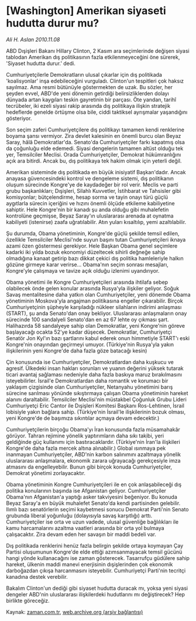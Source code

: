# [Washington] Amerikan siyaseti hudutta durur mu?

*Ali H. Aslan 2010.11.08*

<td class="columnist-detail">
<p>ABD Dışişleri Bakanı Hillary Clinton, 2 Kasım ara seçimlerinde değişen siyasi tablodan Amerikan dış politikasının fazla etkilenmeyeceğini öne sürerek, 'Siyaset hudutta durur.' dedi.</p>
<p>
<div id="haberMetinDiv">
<p>Cumhuriyetçilerle Demokratların ulusal çıkarlar için dış politikada 'koalisyonlar' inşa edebileceğini vurguladı. Clinton'un tespitleri çok haksız sayılmaz. Ama resmi bütünüyle göstermekten de uzak. Bu sözler, her şeyden evvel, ABD'de yeni dönemin getirdiği belirsizliklerden dolayı dünyada artan kaygıları teskin gayretinin bir parçası. Öte yandan, tarihî tecrübeler, iki ezeli siyasi rakip arasında dış politikaya ilişkin stratejik hedeflerde genelde örtüşme olsa bile, ciddi taktiksel ayrışmalar yaşandığını gösteriyor.
<p>Son seçim zaferi Cumhuriyetçilere dış politikayı tamamen kendi renklerine boyama şansı vermiyor. Zira devlet kalesinin en önemli burcu olan Beyaz Saray, hâlâ Demokratlar'da. Senato'da Cumhuriyetçiler farkı kapatmış olsa da çoğunluğu elde edemedi. Siyasi dengelerin tamamen altüst olduğu tek yer, Temsilciler Meclisi. Orada Cumhuriyetçiler, Demokrat hükümranlığını açık ara bitirdi. Ancak bu, dış politikaya tek hakim olmak için yeterli değil.
<p>Amerikan sisteminde dış politikada en büyük inisiyatif Başkan'dadır. Ancak anayasa güvencesindeki kontrol ve dengeleme sistemi, dış politikanın oluşum sürecinde Kongre'ye de kaydadeğer bir rol verir. Meclis ve parti grubu başkanlıkları; Dışişleri, Silahlı Kuvvetler, İstihbarat ve Tahsisler gibi komisyonlar; bütçelendirme, hesap sorma ve tayin onayı türü güçlü aygıtlarla sürecin içeriğini ve hızını önemli ölçüde etkileme kabiliyetine sahiptir. Hele Kongre'nin bir kanadı şu anda olduğu gibi muhalefetin kontrolüne geçmişse, Beyaz Saray'ın uluslararası arenada at oynatma kabiliyeti (istenirse) zaafa uğratılabilir. Atın yuları kısaltılıp, yemi azaltılabilir.
<p>Şu durumda, Obama yönetiminin, Kongre'de güçlü şekilde temsil edilen, özellikle Temsilciler Meclisi'nde suyun başını tutan Cumhuriyetçileri iknaya azami özen göstermesi gerekiyor. Hele Başkan Obama genel seçimlere kadarki iki yılda bozuk ekonomiyi düzeltecek sihirli değneğe sahip olmadığına kanaat getirip bazı dikkat çekici dış politika hamleleriyle halkın gözüne girmeye karar verirse... Obama'nın seçim sonrası mesajları, Kongre'yle çalışmaya ve tavize açık olduğu izlenimi uyandırıyor. 
<p>Obama yönetimi ile Kongre Cumhuriyetçileri arasında ihtilafa sebep olabilecek önde gelen konular arasında Rusya'yla ilişkiler geliyor. Soğuk Savaş mentalitesine daha yatkın olan Cumhuriyetçiler, yeni dönemde Obama yönetiminin Moskova'yla angajman politikasına engeller çıkarabilir. Birçok Cumhuriyetçinin şüpheyle karşıladığı nükleer silahların indirimi anlaşması (START), şu anda Senato'dan onay bekliyor. Uluslararası anlaşmaların onay sürecinde 100 sandalyeli Senato'dan en az 67 lehte oy çıkması şart. Halihazırda 58 sandalyeye sahip olan Demokratlar, yeni Kongre'nin göreve başlayacağı ocakta 52'ye kadar düşecek. Demokratlar, Cumhuriyetçi Senatör Jon Kyl'ın bazı şartlarını kabul ederek onun himmetiyle START'ı eski Kongre'nin onayından geçirmeyi umuyor. (Türkiye'nin Rusya'yla yakın ilişkilerinin yeni Kongre'de daha fazla göze batacağı kesin)
<p>Çin konusunda ise Cumhuriyetçiler, Demokratlardan daha kuşkucu ve agresif. Ülkedeki insan hakları sorunları ve yuanın değerini yüksek tutarak ticari avantaj sağlaması nedeniyle daha fazla baskıya maruz bırakılmasını isteyebilirler. İsrail'e Demokratlardan daha romantik ve korumacı bir yaklaşım çizgisinde olan Cumhuriyetçiler, Netanyahu yönetimini barış sürecine sarılması yönünde sıkıştırmaya çalışan Obama yönetiminin hareket alanını daraltabilir. Temsilciler Meclisi'nin müstakbel Çoğunluk Grubu Lideri Cumhuriyetçi Eric Cantor ile Dışişleri Komitesi Başkanı Ros-Lehtinen, İsrail lobisiyle yakın bağlara sahip. (Türkiye'nin İsrail'le ilişkilerinin bozuk olması, yeni Kongre'de de başımıza sıkıntılar açmaya devam edecektir.)
<p>Cumhuriyetçilerin birçoğu Obama'yı İran konusunda fazla müsamahakâr görüyor. Tahran rejimine yönelik yaptırımların daha sıkı takibi, yeri geldiğinde güç kullanımı için bastıracaklardır. (Türkiye'nin İran'la ilişkileri Kongre'de daha fazla mercek altına alınabilir.) Global ısınmaya pek inanmayan Cumhuriyetçiler, ABD'nin karbon salınımını azaltmaya yönelik uluslararası anlaşmalara, ekonomik zarara uğrayacağı gerekçesiyle imza atmasını da engelleyebilir. Bunun gibi birçok konuda Cumhuriyetçiler, Demokrat yönetimi zorlayacaktır.
<p>Obama yönetiminin Kongre Cumhuriyetçileri ile en çok anlaşabileceği dış politika konularının başında ise Afganistan geliyor. Cumhuriyetçiler Obama'nın Afganistan'a yaptığı asker takviyesini beğeniyor. Bu konuda Beyaz Saray'a en büyük muhalefet Senato'da kendi partisinden gelebilir. Ilımlı bazı senatörlerin seçimi kaybetmesi sonucu Demokrat Parti'nin Senato grubunda liberal yoğunluğu (dolayısıyla savaş karşıtlığı) arttı. Cumhuriyetçiler ise orta ve uzun vadede, ulusal güvenliğe bağlılıkları ile kamu harcamalarını azaltma vaatleri arasında bir orta yol bulmaya çalışacaktır. Zira devam eden her savaşın bir maddi bedeli var.
<p>Dış politikada renklerini henüz fazla belirgin şekilde ortaya koymayan Çay Partisi oluşumunun Kongre'de elde ettiği azımsanmayacak temsil gücünü hangi yönde kullanacağını ise zaman gösterecek. Tasarrufçu güdülere sahip hareket, ülkenin maddi manevi enerjisinin dışişlerinden çok ekonomik darboğazdan çıkışa harcanmasını isteyebilir. Cumhuriyetçi Parti'nin tecritçi kanadına destek verebilir.
<p>Bakalım Clinton'un dediği gibi siyaset hudutta duracak mı, yoksa yeni siyasi dengeler ABD'nin uluslararası ilişkilerdeki hudutlarını mı değiştirecek? Hep birlikte göreceğiz.
<p></p></p></p></p></p></p></p></p></p></p></p></div>
</p>
<a href="http://web.archive.org/web/20110204052000/mailto:a.aslan@zaman.com.tr">
</a></td>

Kaynak: [zaman.com.tr](http://zaman.com.tr/yazar.do?yazino=1050139), [web.archive.org (arşiv bağlantısı)](http://web.archive.org/web/20110204052000/http://www.zaman.com.tr:80/yazar.do?yazino=1050139)
